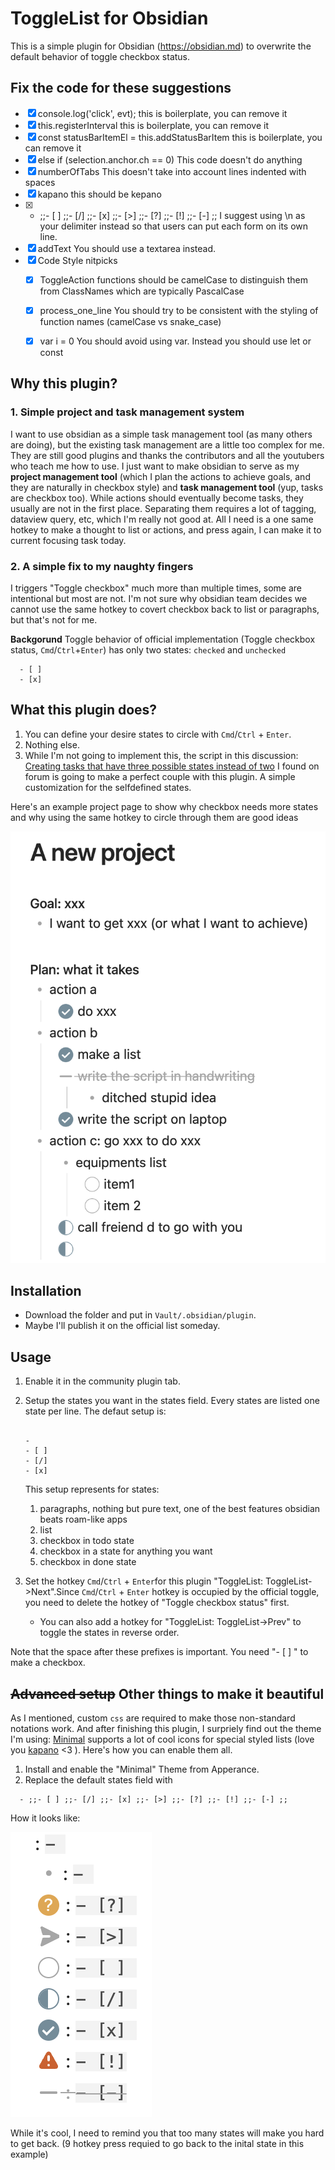# ToggleList for Obsidian

This is a simple plugin for Obsidian (https://obsidian.md) to overwrite the default behavior of toggle checkbox status. 

## Fix the code for these suggestions


- [x] console.log('click', evt); this is boilerplate, you can remove it
- [x] this.registerInterval this is boilerplate, you can remove it
- [x] const statusBarItemEl = this.addStatusBarItem this is boilerplate, you can remove it
- [x] else if (selection.anchor.ch == 0) This code doesn't do anything
- [x] numberOfTabs This doesn't take into account lines indented with spaces
- [x] kapano this should be kepano
- [x] - ;;- [ ] ;;- [/] ;;- [x] ;;- [>] ;;- [?] ;;- [!] ;;- [-] ;; I suggest using \n as your delimiter instead so that users can put each form on its own line.
- [x] addText You should use a textarea instead.
- [x] Code Style nitpicks
	- [x] ToggleAction functions should be camelCase to distinguish them from ClassNames which are typically PascalCase
	- [x] process_one_line You should try to be consistent with the styling of function names (camelCase vs snake_case)
	- [x] var i = 0 You should avoid using var. Instead you should use let or const


## Why this plugin?

### 1. Simple project and task management system

I want to use obsidian as a simple task management tool (as many others are doing), but the existing task management are a little too complex for me. They are still good plugins and thanks the contributors and all the youtubers who teach me how to use. I just want to make obsidian to serve as my __project management tool__ (which I plan the actions to achieve goals, and they are naturally in checkbox style) and __task management tool__ (yup, tasks are checkbox too). While actions should eventually become tasks, they usually are not in the first place. Separating them requires a lot of tagging, dataview query, etc, which I'm really not good at. All I need is a one same hotkey to make a thought to list or actions, and press again, I can make it to current focusing task today.

### 2. A simple fix to my naughty fingers

I triggers "Toggle checkbox" much more than multiple times, some are intentional but most are not. I'm not sure why obsidian team decides we cannot use the same hotkey to covert checkbox back to list or paragraphs, but that's not for me.

__Backgorund__
Toggle behavior of official implementation (Toggle checkbox status, `Cmd`/`Ctrl`+`Enter`) has only two states: `checked` and `unchecked`

```
  - [ ]
  - [x]
```

## What this plugin does?

1. You can define your desire states to circle with `Cmd`/`Ctrl` + `Enter`.
2. Nothing else.
3. While I'm not going to implement this, the script in this discussion: [Creating tasks that have three possible states instead of two](https://forum.obsidian.md/t/creating-tasks-that-have-three-possible-states-instead-of-two/24105/2) I found on forum is going to make a perfect couple with this plugin. A simple customization for the selfdefined states.

Here's an example project page to show why checkbox needs more states and why using the same hotkey to circle through them are good ideas

![](resources/example_project.png)


## Installation
 
- Download the folder and put in `Vault/.obsidian/plugin`.
- Maybe I'll publish it on the official list someday.

## Usage

1. Enable it in the community plugin tab.
2. Setup the states you want in the states field. Every states are listed one state per line. The defaut setup is:

	```

	- 
	- [ ] 
	- [/] 
	- [x] 
	```
 	This setup represents for states:

	1. paragraphs, nothing but pure text, one of the best features obsidian beats roam-like apps
	2. list
	3. checkbox in todo state
	4. checkbox in a state for anything you want
	5. checkbox in done state

3. Set the hotkey `Cmd`/`Ctrl` + `Enter`for this plugin "ToggleList: ToggleList->Next".Since `Cmd`/`Ctrl` + `Enter` hotkey is occupied by the official toggle, you need to delete the hotkey of "Toggle checkbox status" first. 
	- You can also add a hotkey for "ToggleList: ToggleList->Prev" to toggle the states in reverse order.

Note that the space after these prefixes is important. You need "- [ ] " to make a checkbox.

## ~~Advanced setup~~ Other things to make it beautiful

As I mentioned, custom `css` are required to make those non-standard notations work. And after finishing this plugin, I surpriely find out the theme I'm using: [Minimal](https://github.com/kepano/obsidian-minimal) supports a lot of cool icons for special styled lists (love you [kapano](https://www.buymeacoffee.com/kepano) <3 ). Here's how you can enable them all.

1. Install and enable the "Minimal" Theme from Apperance.
2. Replace the default states field with
  ```
    - ;;- [ ] ;;- [/] ;;- [x] ;;- [>] ;;- [?] ;;- [!] ;;- [-] ;;
  ```
How it looks like:

![](resources/minimal-supports.png)


While it's cool, I need to remind you that too many states will make you hard to get back. (9 hotkey press requied to go back to the inital state in this example)
